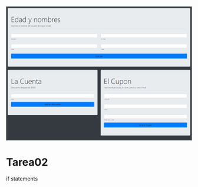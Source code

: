 ![picture alt](https://raw.githubusercontent.com/codellege/Tarea02/master/preview.png)

# Tarea02
if statements

